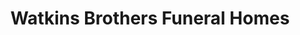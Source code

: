 ---
title: "Watkins Brothers Funeral Homes"
url: /owosso/watkins-brothers-funeral-homes/
shop: funeral directors
---